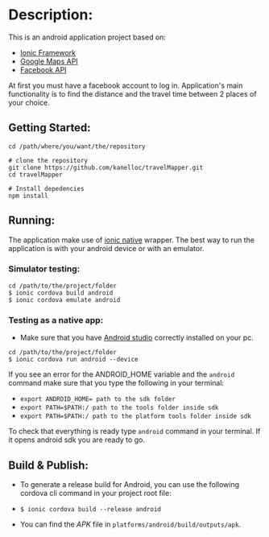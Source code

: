 # Description: 
This is an android application project based on:
* [Ionic Framework](https://ionicframework.com/)
* [Google Maps API](https://developers.google.com/maps/)
* [Facebook API](https://developers.facebook.com/)

At first you must have a facebook account to log in.
Application's main functionality is to find the distance and the travel time between 2 places of your choice.


## Getting Started:

```
cd /path/where/you/want/the/repository

# clone the repository
git clone https://github.com/kanelloc/travelMapper.git
cd travelMapper

# Install depedencies
npm install
```

## Running:

The application make use of [ionic native](https://ionicframework.com/docs/native/) wrapper. The best way to run the application is with your android device or with an emulator.

### Simulator testing:

```
cd /path/to/the/project/folder
$ ionic cordova build android
$ ionic cordova emulate android
```

### Testing as a native app:

* Make sure that you have [Android studio](https://developer.android.com/studio/index.html) correctly installed on your pc.

```
cd /path/to/the/project/folder
$ ionic cordova run android --device
```

If you see an error for the ANDROID_HOME variable and the `android` command make sure that you type the following in your terminal:

* `export ANDROID_HOME= path to the sdk folder`
* `export PATH=$PATH:/ path to the tools folder inside sdk`
* `export PATH=$PATH:/ path to the platform tools folder inside sdk`

To check that everything is ready type `android` command in your terminal. If it opens android sdk you are ready to go.


## Build & Publish: 

* To generate a release build for Android, you can use the following cordova cli command in your project root file:
* `$ ionic cordova build --release android`

* You can find the *APK* file in `platforms/android/build/outputs/apk`.

